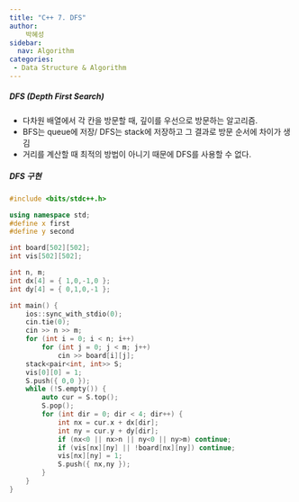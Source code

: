 ```yaml
---
title: "C++ 7. DFS"
author:
    박혜성
sidebar:
  nav: Algorithm
categories:
 - Data Structure & Algorithm
---
```


##### DFS (Depth First Search)

- 다차원 배열에서 각 칸을 방문할 때, 깊이를 우선으로 방문하는 알고리즘.
- BFS는 queue에 저장/ DFS는 stack에 저장하고 그 결과로 방문 순서에 차이가 생김
- 거리를 계산할 때 최적의 방법이 아니기 때문에 DFS를 사용할 수 없다.

##### DFS 구현

```c++
#include <bits/stdc++.h>

using namespace std;
#define x first
#define y second

int board[502][502];
int vis[502][502];

int n, m;
int dx[4] = { 1,0,-1,0 };
int dy[4] = { 0,1,0,-1 };

int main() {
	ios::sync_with_stdio(0);
	cin.tie(0);
	cin >> n >> m;
	for (int i = 0; i < n; i++)
		for (int j = 0; j < m; j++)
			cin >> board[i][j];
	stack<pair<int, int>> S;
	vis[0][0] = 1;
	S.push({ 0,0 });
	while (!S.empty()) {
		auto cur = S.top();
		S.pop();
		for (int dir = 0; dir < 4; dir++) {
			int nx = cur.x + dx[dir];
			int ny = cur.y + dy[dir];
			if (nx<0 || nx>n || ny<0 || ny>m) continue;
			if (vis[nx][ny] || !board[nx][ny]) continue;
			vis[nx][ny] = 1;
			S.push({ nx,ny });
		}
	}
}
```
